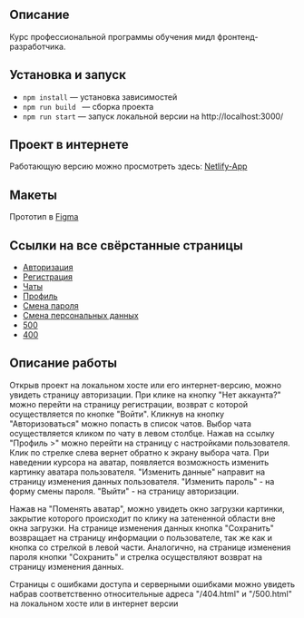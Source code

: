 ## Описание

Курс профессиональной программы обучения мидл фронтенд-разработчика.

## Установка и запуск

-   `npm install` — установка зависимостей
-   `npm run build ` — сборка проекта
-   `npm run start` — запуск локальной версии на http://localhost:3000/

## Проект в интернете

Работающую версию можно просмотреть здесь:
[Netlify-App](https://deploy--serene-mandazi-bfd5cf.netlify.app/)

## Макеты

Прототип в [Figma](<https://www.figma.com/file/IwpjO4IdUYca2gTCO89hQ0/Chat_external_link-(Copy)?type=design&node-id=1-600&mode=design&t=ZrhM6YX70Q5OFtkP-0>)

## Ссылки на все свёрстанные страницы

-   [Авторизация](<https://www.figma.com/file/IwpjO4IdUYca2gTCO89hQ0/Chat_external_link-(Copy)?type=design&node-id=1-600&mode=design&t=jIZTNmlfPOy8NyJj-4>)
-   [Регистрация](<https://www.figma.com/file/IwpjO4IdUYca2gTCO89hQ0/Chat_external_link-(Copy)?type=design&node-id=1-658&mode=design&t=jIZTNmlfPOy8NyJj-4>)
-   [Чаты](<https://www.figma.com/file/IwpjO4IdUYca2gTCO89hQ0/Chat_external_link-(Copy)?type=design&node-id=1-2&mode=design&t=jIZTNmlfPOy8NyJj-4>)
-   [Профиль](<https://www.figma.com/file/IwpjO4IdUYca2gTCO89hQ0/Chat_external_link-(Copy)?type=design&node-id=1-498&mode=design&t=jIZTNmlfPOy8NyJj-4>)
-   [Смена пароля](<https://www.figma.com/file/IwpjO4IdUYca2gTCO89hQ0/Chat_external_link-(Copy)?type=design&node-id=12-35&mode=design&t=jIZTNmlfPOy8NyJj-4>)
-   [Смена персональных данных](<https://www.figma.com/file/IwpjO4IdUYca2gTCO89hQ0/Chat_external_link-(Copy)?type=design&node-id=1-515&mode=design&t=jIZTNmlfPOy8NyJj-4>)
-   [500](<https://www.figma.com/file/IwpjO4IdUYca2gTCO89hQ0/Chat_external_link-(Copy)?type=design&node-id=1-616&mode=design&t=jIZTNmlfPOy8NyJj-4>)
-   [400](<https://www.figma.com/file/IwpjO4IdUYca2gTCO89hQ0/Chat_external_link-(Copy)?type=design&node-id=1-612&mode=design&t=jIZTNmlfPOy8NyJj-4>)

## Описание работы

Открыв проект на локальном хосте или его интернет-версию, можно увидеть страницу авторизации.
При клике на кнопку "Нет аккаунта?" можно перейти на страницу регистрации, возврат с которой осуществляется по кнопке "Войти".
Кликнув на кнопку "Авторизоваться" можно попасть в список чатов. Выбор чата осуществляется кликом по чату в левом столбце.
Нажав на ссылку "Профиль >" можно перейти на страницу с настройками пользователя. Клик по стрелке слева вернет обратно к экрану выбора чата.
При наведении курсора на аватар, появляется возможность изменить картинку аватара пользователя.
"Изменить данные" направит на страницу изменения данных пользователя.
"Изменить пароль" - на форму смены пароля.
"Выйти" - на страницу авторизации.

Нажав на "Поменять аватар", можно увидеть окно загрузки картинки, закрытие которого происходит по клику на затененной области вне окна загрузки.
На странице изменения данных кнопка "Сохранить" возвращает на страницу информации о пользователе, так же как и кнопка со стрелкой в левой части.
Аналогично, на странице изменения пароля кнопки "Сохранить" и стрелка осуществляют возврат на страницу изменения данных.

Страницы с ошибками доступа и серверными ошибками можно увидеть набрав соответственно относительные адреса "/404.html" и "/500.html" на локальном хосте или в интернет версии
